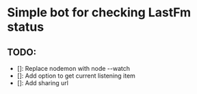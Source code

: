 # Simple bot for checking LastFm status


## TODO:

* []: Replace nodemon with node --watch
* []: Add option to get current listening item
* []: Add sharing url
